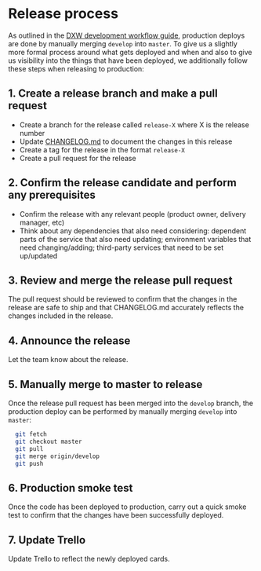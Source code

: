 # Release process

As outlined in the [DXW development workflow guide], production deploys are
done by manually merging `develop` into `master`. To give us a slightly more
formal process around what gets deployed and when and also to give us
visibility into the things that have been deployed, we additionally follow
these steps when releasing to production:

## 1. Create a release branch and make a pull request

  - Create a branch for the release called `release-X` where X is the release
    number
  - Update [CHANGELOG.md](CHANGELOG.md) to document the changes in this release
  - Create a tag for the release in the format `release-X`
  - Create a pull request for the release

## 2. Confirm the release candidate and perform any prerequisites

  - Confirm the release with any relevant people (product owner, delivery
    manager, etc)
  - Think about any dependencies that also need considering: dependent parts
    of the service that also need updating; environment variables that need
    changing/adding; third-party services that need to be set up/updated

## 3. Review and merge the release pull request

The pull request should be reviewed to confirm that the changes in the release
are safe to ship and that CHANGELOG.md accurately reflects the changes
included in the release.

## 4. Announce the release

Let the team know about the release.

## 5. Manually merge to master to release

Once the release pull request has been merged into the `develop` branch, the
production deploy can be performed by manually merging `develop` into `master`:

```bash
  git fetch
  git checkout master
  git pull
  git merge origin/develop
  git push
```

## 6. Production smoke test

Once the code has been deployed to production, carry out a quick smoke test to
confirm that the changes have been successfully deployed.

## 7. Update Trello

Update Trello to reflect the newly deployed cards.

[DXW development workflow guide]:http://playbook.dxw.com/#/guides/development-workflow?id=deploying
